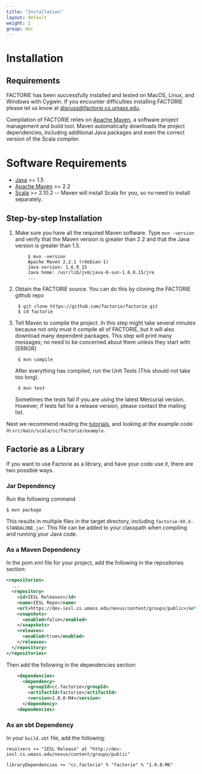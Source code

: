 ```yaml
---
title: "Installation"
layout: default
weight: 1
group: doc
---
```


Installation
===

Requirements
---

FACTORIE has been successfully installed and tested on MacOS, Linux, and Windows with Cygwin. If you encounter difficulties installing FACTORIE please let us know at discuss@factorie.cs.umass.edu.

Compilation of FACTORIE relies on [Apache Maven](http://maven.apache.org/), a software project management and build tool. Maven automatically downloads the project dependencies, including additional Java packages and even the correct version of the Scala compiler.

# Software Requirements

* [Java](http://www.java.com/getjava/) >= 1.5
* [Apache Maven](http://maven.apache.org/) >= 2.2
* [Scala](http://www.scala-lang.org/) >= 2.10.2 -- Maven will install Scala for you, so no need to install separately.

Step-by-step Installation
---

1. Make sure you have all the required Maven software. Type `mvn -version` and verify that the Maven version is greater than 2.2 and that the Java version is greater than 1.5.
```
        $ mvn -version
        Apache Maven 2.2.1 (rdebian-1)
        Java version: 1.6.0_15
        Java home: /usr/lib/jvm/java-6-sun-1.6.0.15/jre
        ...
```
2. Obtain the FACTORIE source. You can do this by cloning the FACTORIE github repo

        $ git clone https://github.com/factorie/factorie.git
        $ cd factorie

3. Tell Maven to compile the project. In this step might take several minutes because not only must it compile all of FACTORIE, but it will also download many dependent packages. This step will print many messages; no need to be concerned about them unless they start with [ERROR]

        $ mvn compile

    After everything has compiled, run the Unit Tests (This should not take too long).

        $ mvn test

    Sometimes the tests fail if you are using the latest Mercurial version. However, if tests fail for a release version, please contact the mailing list.

Next we recommend reading the [tutorials](tutorials.html), and looking at the example code in `src/main/scala/cc/factorie/example`.

Factorie as a Library
---

If you want to use Factorie as a library, and have your code use it, there are two possible ways.

### Jar Dependency

Run the following command

    $ mvn package

This results in multiple files in the target directory, including `factorie-XX.X-STANDALONE.jar`. This file can be added to your classpath when compiling and running your Java code.

### As a Maven Dependency

In the pom.xml file for your project, add the following in the repositories section:

```xml
<repositories>
  ...
  <repository>
    <id>IESL Releases</id>
    <name>IESL Repo</name>
    <url>https://dev-iesl.cs.umass.edu/nexus/content/groups/public</url>
    <snapshots>
      <enabled>false</enabled>
    </snapshots>
    <releases>
      <enabled>true</enabled>
    </releases>
  </repository>
</repositories>
```
 
Then add the following in the dependencies section:

```xml
    <dependencies>
      <dependency>
        <groupId>cc.factorie</groupId>
        <artifactId>factorie</artifactId>
        <version>1.0.0-M4</version>
      </dependency>
    <dependencies>
```

### As an sbt Dependency

In your `build.sbt` file, add the following:

```
resolvers += "IESL Release" at "http://dev-iesl.cs.umass.edu/nexus/content/groups/public"

libraryDependencies += "cc.factorie" % "factorie" % "1.0.0-M6"
```
